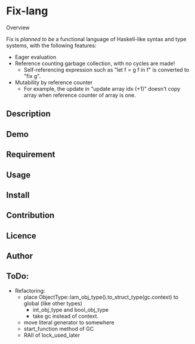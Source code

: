 Fix-lang
====

Overview

Fix is *planned to be* a functional language of Haskell-like syntax and type systems, with the following features:
- Eager evaluation
- Reference counting garbage collection, with no cycles are made!
    - Self-referencing expression such as "let f = g f in f" is converted to "fix g".
- Mutability by reference counter
    - For example, the update in "update array idx (+1)" doesn't copy array when reference counter of array is one.

## Description

## Demo

## Requirement

## Usage

## Install

## Contribution

## Licence

## Author

## ToDo:

* Refactoring:
    * place ObjectType::lam_obj_type().to_struct_type(gc.context) to global (like other types)
        * int_obj_type and bool_obj_type
        * take gc instead of context.
    * move literal generator to somewhere
    * start_function method of GC
    * RAII of lock_used_later